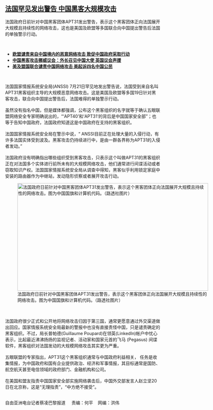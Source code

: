 <!--1626980717000-->
[法国罕见发出警告 中国黑客大规模攻击](https://www.rfa.org/mandarin/yataibaodao/meiti/cl-07222021144922.html)
------

<p></p><p>法国政府日前针对中国黑客团体APT31发出警告，表示这个黑客团体正向法国展开大规模且持续性的网络攻击，这也是美国及欧盟等多国联合向中国提出警告后法国的单独警示行动。</p><p><br/></p><ul><li><a href="https://www.rfa.org/mandarin/yataibaodao/junshiwaijiao/cl-07192021094102.html"><strong>欧盟谴责来自中国境内的恶意网络攻击 敦促中国政府采取行动</strong></a></li><li><strong><a href="https://www.rfa.org/mandarin/yataibaodao/junshiwaijiao/cl-07202021090301.html">中国黑客攻击挪威议会：外长召见中国大使 英国议会声援</a></strong></li><li><strong><a href="https://www.rfa.org/mandarin/yataibaodao/meiti/bx-07192021100113.html">美及盟国联合谴责中国网络攻击 美起诉四名中国公民</a></strong></li></ul><p><br/></p><p>法国国家情报系统安全局<span>(ANSSI) 7</span>月21日罕见地发出警告说，法国受到来自名叫APT31黑客组织主导的大规模恶意网络攻击。这是美国及欧盟等多国19日针对黑客攻击，联合向中国提出警告后，法国难得的单独警示行动。<span><br/><br/><span><span>虽然没有指名中国，但是媒体都强调，公布这个黑客组织的名字就等于确认五眼联盟网络安全专家明确说出的，</span></span>“‘APT40’和‘APT31’的背后是中国国家安全部”；也等于告知中国政府，法国政府知道这是中国政府在支持的黑客组织。</span><span><br/><br/><span><span>法国国家情报系统安全局在警示中说，</span></span>“ ANSSI目前正在处理大量的入侵行动，有许多法国实体受到波及。黑客攻击仍持续进行中，是由一群各界称为APT31的入侵者发动。”<br/><br/><span><span>法国政府没有明确指出哪些组织受到黑客攻击，只表示这个叫做</span></span>APT31的黑客组织正在对法国多个实体进行前所未有的大规模网络攻击，他们通常进行间谍活动或者窃取知识产权。法国国家情报系统安全局从调查中得知，黑客似乎利用锁定家庭中安装的路由器作为中继站，发动隐形侦察或者展开攻击行动。</span><span></span></p><p><span><figure class="image-richtext image-inline captioned" style="width:620px;"><img alt="法国政府日前针对中国黑客团体APT31发出警告，表示这个黑客团体正向法国展开大规模且持续性的网络攻击。图为中国国旗和计算机代码。（路透社图片）" height="349" src="https://www.rfa.org/mandarin/yataibaodao/meiti/cl-07222021144922.html/cl0722a.jpg/@@images/09592e2b-edd1-4297-b9e1-a3c9d05c99b1.jpeg" title="cl0722a.jpg" width="620"/><figcaption class="image-caption">法国政府日前针对中国黑客团体APT31发出警告，表示这个黑客团体正向法国展开大规模且持续性的网络攻击。图为中国国旗和计算机代码。（路透社图片）</figcaption><small></small></figure><br/><br/><span><span>法国政府很少正式和公开地将网络攻击归因于第三国，通常更愿意通过外交渠道做出回应。国家情报系统安全局最新的警报中也没有直接责怪中国，只是谴责确定的黑客组织。</span>不过，局长普帕德</span></span><span>(Guillaume Poupard)</span><span>在领英</span><span>(LinkedIn)</span><span>帐户中忧心表示，比起最近沸沸扬扬的监视记者、活动家和国家元首的飞马</span><span> (Pegasus) </span><span>间谍软件，黑客组织对法国发动的大规模网络攻击其实更为严重。</span><span><br/><br/><span><span>五眼联盟的专家指出，</span></span>APT31这个黑客组织通常与中国政府利益相关， 任务是收集情报，为中国政府和国有企业提供政治、经济和军事情报，其目标通常是国防、航空航天甚至电信领域的政府部门、金融机构和公司。</span><span><br/><br/><span><span>在美国和盟友指责中国国家安全部实施网络袭击后，中国外交部发言人赵立坚</span></span>20日在北京称，这是“无理指责”，“中方绝不接受”。<p><br/>自由亚洲电台记者蔡凌巴黎报道     责编：何平    网编：洪伟</p></span></p>
